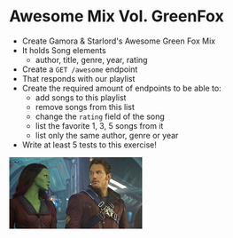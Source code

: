 # Awesome Mix Vol. GreenFox

- Create Gamora & Starlord's Awesome Green Fox Mix
- It holds Song elements
  - author, title, genre, year, rating
- Create a `GET /awesome` endpoint
- That responds with our playlist
- Create the required amount of endpoints to be able to:
  - add songs to this playlist
  - remove songs from this list
  - change the `rating` field of the song
  - list the favorite 1, 3, 5 songs from it
  - list only the same author, genre or year
- Write at least 5 tests to this exercise!

[![](../assets/gamorastarlord.jpg)](https://www.youtube.com/watch?v=NrI-UBIB8Jk)
